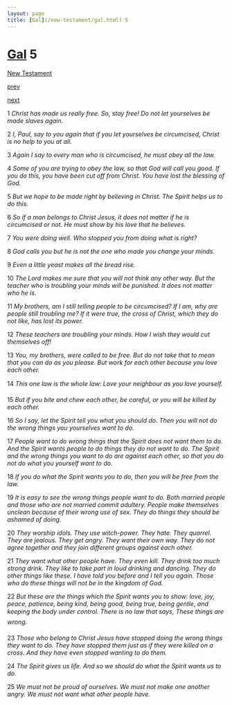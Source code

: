 ```yaml
---
layout: page
title: [Gal](/new-testament/gal.html) 5
---
```


# [Gal](/new-testament/gal.html) 5

[New Testament](/new-testament.html)


[prev](/new-testament/gal/gal-4.html)


[next](/new-testament/gal/gal-6.html)

1 _Christ has made us really free. So, stay free! Do not let yourselves be made slaves again._

2 _I, Paul, say to you again that if you let yourselves be circumcised, Christ is no help to you at all._

3 _Again I say to every man who is circumcised, he must obey all the law._

4 _Some of you are trying to obey the law, so that God will call you good. If you do this,  you have been cut off from Christ. You have lost the blessing of God._

5 _But we hope to be made right by believing in Christ. The Spirit helps us to do this._

6 _So if a man belongs to Christ Jesus, it does not matter if he is circumcised or not. He must show by his love that he believes._

7 _You were doing well. Who stopped you from doing what is right?_

8 _God calls you but he is not the one who made you change your minds._

9 _Even a little yeast makes all the bread rise._

10 _The Lord makes me sure that you will not think any other way. But the teacher who is troubling your minds will be punished. It does not matter who he is._

11 _My brothers, am I still telling people to be circumcised? If I am, why are people still troubling me? If it were true, the cross of Christ, which they do not like, has lost its power._

12 _These teachers are troubling your minds. How I wish they would cut themselves off!_

13 _You, my brothers, were called to be free. But do not take that to mean that you can do as you please. But work for each other because you love each other._

14 _This one law is the whole law: Love your neighbour as you love yourself._

15 _But if you bite and chew each other, be careful, or you will be killed by each other._

16 _So I say, let the Spirit tell you what you should do. Then you will not do the wrong things you yourselves want to do._

17 _People want to do wrong things that the Spirit does not want them to do. And the Spirit wants people to do things they do not want to do. The Spirit and the wrong things you want to do are against each other, so that you do not do what you yourself want to do._

18 _If you do what the Spirit wants you to do, then you will be free from the law._

19 _It is easy to see the wrong things people want to do. Both married people and those who are not married commit adultery. People make themselves unclean because of their wrong use of sex. They do things they should be ashamed of doing._

20 _They worship idols. They use witch-power. They hate. They quarrel. They are jealous.  They get angry. They want their own way. They do not agree together and they join different groups against each other._

21 _They want what other people have. They even kill. They drink too much strong drink.  They like to take part in loud drinking and dancing. They do other things like these. I have told you before and I tell you again. Those who do these things will not be in the kingdom of God._

22 _But these are the things which the Spirit wants you to show: love, joy, peace, patience,  being kind, being good, being true, being gentle, and keeping the body under control.  There is no law that says, These things are wrong._

23 _Those who belong to Christ Jesus have stopped doing the wrong things they want to do.  They have stopped them just as if they were killed on a cross. And they have even stopped wanting to do them._

24 _The Spirit gives us life. And so we should do what the Spirit wants us to do._

25 _We must not be proud of ourselves. We must not make one another angry. We must not want what other people have._

